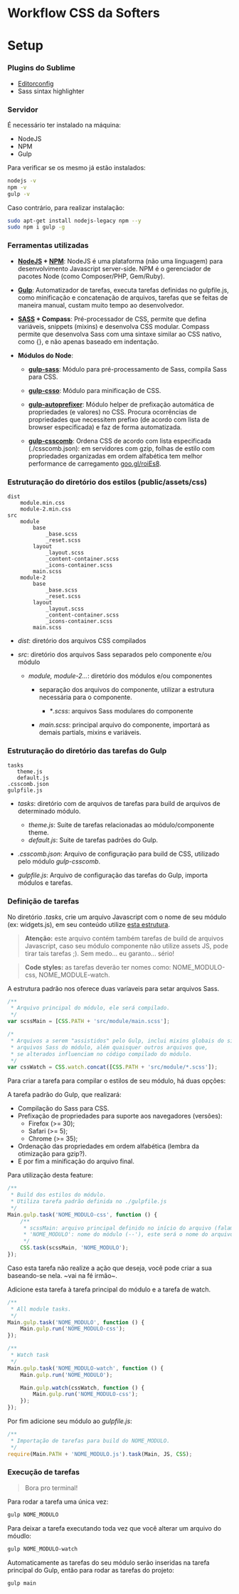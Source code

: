 Workflow CSS da Softers
====================================================

# Setup

### Plugins do Sublime

* [Editorconfig](http://editorconfig.org)
* Sass sintax highlighter

### Servidor

É necessário ter instalado na máquina:
* NodeJS
* NPM
* Gulp

Para verificar se os mesmo já estão instalados:

```sh
nodejs -v
npm -v
gulp -v
```

Caso contrário, para realizar instalação:

```sh
sudo apt-get install nodejs-legacy npm --y
sudo npm i gulp -g
```

### Ferramentas utilizadas

* **[NodeJS](http://nodejs.com) + [NPM](http://npmjs.org)**:
NodeJS é uma plataforma (não uma linguagem) para desenvolvimento Javascript server-side. NPM é o gerenciador de pacotes Node (como Composer/PHP, Gem/Ruby).

* **[Gulp](http://gulpjs.com)**:
Automatizador de tarefas, executa tarefas definidas no gulpfile.js, como minificação e concatenação de arquivos, tarefas que se feitas de maneira manual, custam muito tempo ao desenvolvedor.

* **[SASS](http://sass-lang.com) + Compass**:
Pré-processador de CSS, permite que defina variáveis, snippets (mixins) e desenvolva CSS modular. Compass permite que desenvolva Sass com uma sintaxe similar ao CSS nativo, como {}, e não apenas baseado em indentação.

* **Módulos do Node**:

    * **[gulp-sass](https://www.npmjs.com/package/gulp-sass)**: Módulo para pré-processamento de Sass, compila Sass para CSS.

    * **[gulp-csso](https://www.npmjs.com/package/gulp-csso)**: Módulo para minificação de CSS.

    * **[gulp-autoprefixer](https://www.npmjs.com/package/gulp-autoprefixer)**: Módulo helper de prefixação automática de propriedades (e valores) no CSS. Procura ocorrências de propriedades que necessitem prefixo (de acordo com lista de browser especificada) e faz de forma automatizada.

    * **[gulp-csscomb](https://www.npmjs.com/package/gulp-csscomb)**: Ordena CSS de acordo com lista especificada (./csscomb.json): em servidores com gzip, folhas de estilo com propriedades organizadas em ordem alfabética tem melhor performance de carregamento [goo.gl/roiEs8](goo.gl/roiEs8).

### Estruturação do diretório dos estilos (public/assets/css)

```
dist
    module.min.css
    module-2.min.css
src
    module
        base
            _base.scss
            _reset.scss
        layout
            _layout.scss
            _content-container.scss
            _icons-container.scss
        main.scss
    module-2
        base
            _base.scss
            _reset.scss
        layout
            _layout.scss
            _content-container.scss
            _icons-container.scss
        main.scss
```

* *dist*: diretório dos arquivos CSS compilados

* *src*: diretório dos arquivos Sass separados pelo componente e/ou módulo

    * *module, module-2...*: diretório dos módulos e/ou componentes

        * separação dos arquivos do componente, utilizar a estrutura necessária para o componente.
            * **.scss*: arquivos Sass modulares do componente

        * *main.scss*: principal arquivo do componente, importará as demais partials, mixins e variáveis.

### Estruturação do diretório das tarefas do Gulp

```
tasks
   theme.js
   default.js
.csscomb.json
gulpfile.js
```

* *tasks*: diretório com de arquivos de tarefas para build de arquivos de determinado módulo.

    * *theme.js*: Suite de tarefas relacionadas ao módulo/componente theme.
    * *default.js*: Suite de tarefas padrões do Gulp.

* *.csscomb.json*: Arquivo de configuração para build de CSS, utilizado pelo módulo *gulp-csscomb*.

* *gulpfile.js*: Arquivo de configuração das tarefas do Gulp, importa módulos e tarefas.

### Definição de tarefas

No diretório *.tasks*, crie um arquivo Javascript com o nome de seu módulo (ex: widgets.js), em seu conteúdo utilize [esta estrutura](http://goo.gl/7cc6NE).

> **Atenção:** este arquivo contém também tarefas de build de arquivos Javascript, caso seu módulo componente não utilize assets JS, pode tirar tais tarefas ;). Sem medo... eu garanto... sério!

> **Code styles:** as tarefas deverão ter nomes como: NOME_MODULO-css, NOME_MODULE-watch.

A estrutura padrão nos oferece duas varíaveis para setar arquivos Sass.
```js
/**
 * Arquivo principal do módulo, ele será compilado.
 */
var scssMain = [CSS.PATH + 'src/module/main.scss'];

/*
 * Arquivos a serem "assistidos" pelo Gulp, inclui mixins globais do sistema e
 * arquivos Sass do módulo, além quaisquer outros arquivos que,
 * se alterados influenciam no código compilado do módulo.
 */
var cssWatch = CSS.watch.concat([CSS.PATH + 'src/module/*.scss']);
```
Para criar a tarefa para compilar o estilos de seu módulo, há duas opções:

A tarefa padrão do Gulp, que realizará:
* Compilação do Sass para CSS.
* Prefixação de propriedades para suporte aos navegadores (versões):
    * Firefox (>= 30);
    * Safari (>= 5);
    * Chrome (>= 35);
* Ordenação das propriedades em ordem alfabética (lembra da otimização para gzip?).
* E por fim a minificação do arquivo final.

Para utilização desta feature:
```js
/**
 * Build dos estilos do módulo.
 * Utiliza tarefa padrão definida no ./gulpfile.js
 */
Main.gulp.task('NOME_MODULO-css', function () {
    /**
     * scssMain: arquivo principal definido no início do arquivo (falamos dele acima).
     * 'NOME_MODULO': nome do módulo (--'), este será o nome do arquivo compilado (NOME_MODULO.min.css)
     */
    CSS.task(scssMain, 'NOME_MODULO');
});
```
Caso esta tarefa não realize a ação que deseja, você pode criar a sua baseando-se nela. ~vai na fé irmão~.

Adicione esta tarefa à tarefa principal do módulo e a tarefa de watch.
```js
/**
 * All module tasks.
 */
Main.gulp.task('NOME_MODULO', function () {
    Main.gulp.run('NOME_MODULO-css');
});

/**
 * Watch task
 */
Main.gulp.task('NOME_MODULO-watch', function () {
    Main.gulp.run('NOME_MODULO');

    Main.gulp.watch(cssWatch, function () {
        Main.gulp.run('NOME_MODULO-css');
    });
});
```
Por fim adicione seu módulo ao *gulpfile.js*:

```js
/**
 * Importação de tarefas para build do NOME_MODULO.
 */
require(Main.PATH + 'NOME_MODULO.js').task(Main, JS, CSS);
```

### Execução de tarefas

> Bora pro terminal!

Para rodar a tarefa uma única vez:
```sh
gulp NOME_MODULO
```
Para deixar a tarefa executando toda vez que você alterar um  arquivo do móudlo:
```sh
gulp NOME_MODULO-watch
```
Automaticamente as tarefas do seu módulo serão inseridas na tarefa principal do Gulp, então para rodar as tarefas do projeto:
```sh
gulp main
```